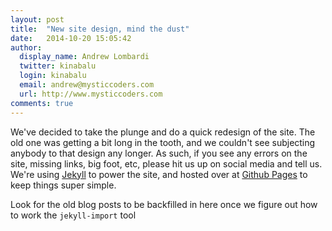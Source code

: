```yaml
---
layout: post
title:  "New site design, mind the dust"
date:   2014-10-20 15:05:42
author:
  display_name: Andrew Lombardi
  twitter: kinabalu
  login: kinabalu
  email: andrew@mysticcoders.com
  url: http://www.mysticcoders.com
comments: true
---
```


We've decided to take the plunge and do a quick redesign of the site.  The old one was getting a bit long in the tooth, and we couldn't
see subjecting anybody to that design any longer.  As such, if you see any errors on the site, missing links, big foot, etc, please hit
us up on social media and tell us.  We're using [Jekyll][jekyll] to power the site, and hosted over at [Github Pages][github-pages] to
keep things super simple.  

Look for the old blog posts to be backfilled in here once we figure out how to work the `jekyll-import` tool

[github-pages]: https://pages.github.com/
[jekyll]:    http://jekyllrb.com
